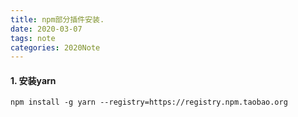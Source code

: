 ```yaml
---
title: npm部分插件安装.
date: 2020-03-07
tags: note
categories: 2020Note
---
```


#### 1. 安装yarn

```
npm install -g yarn --registry=https://registry.npm.taobao.org
```